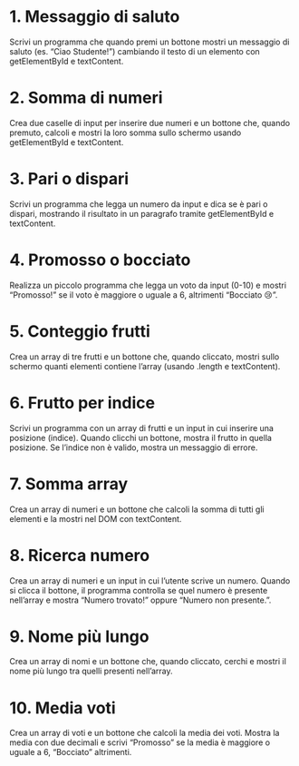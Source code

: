 # 1. Messaggio di saluto
Scrivi un programma che quando premi un bottone mostri un messaggio di saluto (es. “Ciao Studente!”) cambiando il testo di un elemento con getElementById e textContent.

# 2. Somma di numeri
Crea due caselle di input per inserire due numeri e un bottone che, quando premuto, calcoli e mostri la loro somma sullo schermo usando getElementById e textContent.

# 3. Pari o dispari
Scrivi un programma che legga un numero da input e dica se è pari o dispari, mostrando il risultato in un paragrafo tramite getElementById e textContent.

# 4. Promosso o bocciato
Realizza un piccolo programma che legga un voto da input (0-10) e mostri “Promosso!” se il voto è maggiore o uguale a 6, altrimenti “Bocciato 😢”.

# 5. Conteggio frutti
Crea un array di tre frutti e un bottone che, quando cliccato, mostri sullo schermo quanti elementi contiene l’array (usando .length e textContent).

# 6. Frutto per indice
Scrivi un programma con un array di frutti e un input in cui inserire una posizione (indice). Quando clicchi un bottone, mostra il frutto in quella posizione. Se l’indice non è valido, mostra un messaggio di errore.

# 7. Somma array
Crea un array di numeri e un bottone che calcoli la somma di tutti gli elementi e la mostri nel DOM con textContent.

# 8. Ricerca numero
Crea un array di numeri e un input in cui l’utente scrive un numero. Quando si clicca il bottone, il programma controlla se quel numero è presente nell’array e mostra “Numero trovato!” oppure “Numero non presente.”.

# 9. Nome più lungo
Crea un array di nomi e un bottone che, quando cliccato, cerchi e mostri il nome più lungo tra quelli presenti nell’array.

# 10. Media voti
Crea un array di voti e un bottone che calcoli la media dei voti. Mostra la media con due decimali e scrivi “Promosso” se la media è maggiore o uguale a 6, “Bocciato” altrimenti.

